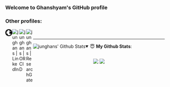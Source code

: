 ### Welcome to Ghanshyam's GitHub profile

### Other profiles:

[<img align="left" alt="compphys.de" width="22px" src="https://raw.githubusercontent.com/iconic/open-iconic/master/svg/globe.svg" />][website]
[<img align="left" alt="junghans | LinkedIn" width="22px" src="https://cdn.jsdelivr.net/npm/simple-icons@v3/icons/linkedin.svg" />](https://in.linkedin.com/in/ghanshyam-chandra-15a131159)
[<img align="left" alt="junghans | ORCID" width="22px" src="https://cdn.jsdelivr.net/npm/simple-icons@v3/icons/orcid.svg" />](https://orcid.org/0000-0001-7687-4132)
[<img align="left" alt="junghans | ResearchGate" width="22px" src="https://cdn.jsdelivr.net/npm/simple-icons@v3/icons/researchgate.svg" />](https://www.researchgate.net/profile/Ghanshyam_Chandra/)

<br />


---

<img align="left" alt="junghans' Github Stats" src="https://github-readme-stats.vercel.app/api?username=Ghanshyamchandra74&show_icons=true&hide_border=true" />

[website]: https://ghanshyamchandra74.github.io/


<details open>
 <summary> 😇 <b>My Github Stats</b>: </summary>
<br>
<p align = "center">
  <img src = "https://github-readme-stats.vercel.app/api?username=Ghanshyamchandra74&show_icons=true&theme=tokyonight&line_height=27">
  <img src = "https://github-readme-stats.vercel.app/api/top-langs/?username=Ghanshyamchandra74&hide=css,java,html&theme=tokyonight">
</p>

</details>
